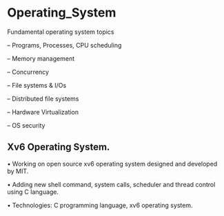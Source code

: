 # Operating_System

Fundamental operating system topics

– Programs, Processes, CPU scheduling

– Memory management

– Concurrency

– File systems & I/Os

– Distributed file systems

– Hardware Virtualization

– OS security

## Xv6 Operating System.                                                                                                               
•	Working on open source xv6 operating system designed and developed by MIT.

•	Adding new shell command, system calls, scheduler and thread control using C language.

•	Technologies: C programming language, xv6 operating system. 

